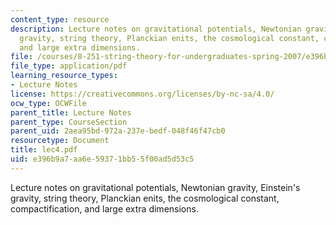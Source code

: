 ```yaml
---
content_type: resource
description: Lecture notes on gravitational potentials, Newtonian gravity, Einstein's
  gravity, string theory, Planckian enits, the cosmological constant, compactification,
  and large extra dimensions.
file: /courses/8-251-string-theory-for-undergraduates-spring-2007/e396b9a7aa6e59371bb55f00ad5d53c5_lec4.pdf
file_type: application/pdf
learning_resource_types:
- Lecture Notes
license: https://creativecommons.org/licenses/by-nc-sa/4.0/
ocw_type: OCWFile
parent_title: Lecture Notes
parent_type: CourseSection
parent_uid: 2aea95bd-972a-237e-bedf-048f46f47cb0
resourcetype: Document
title: lec4.pdf
uid: e396b9a7-aa6e-5937-1bb5-5f00ad5d53c5
---
```

Lecture notes on gravitational potentials, Newtonian gravity, Einstein's gravity, string theory, Planckian enits, the cosmological constant, compactification, and large extra dimensions.